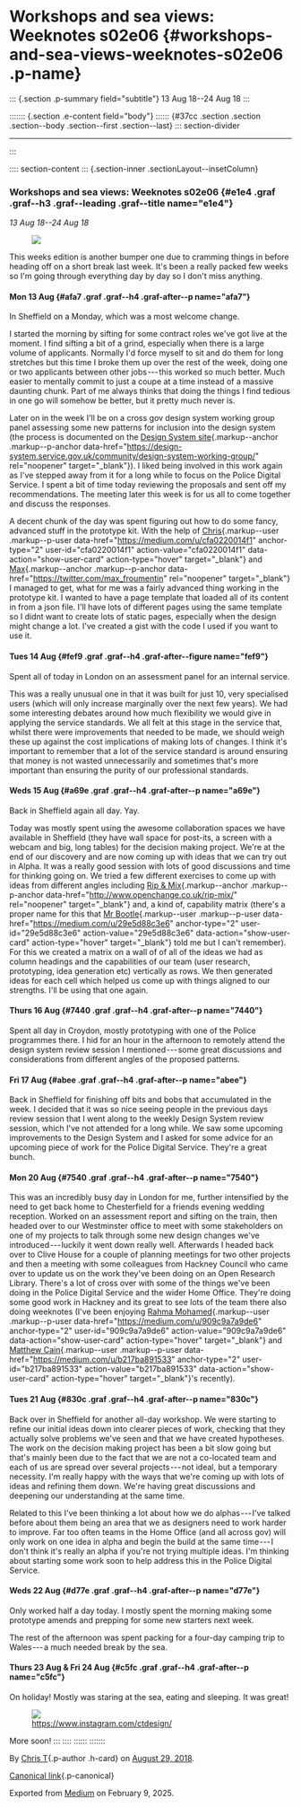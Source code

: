 <div>

# Workshops and sea views: Weeknotes s02e06 {#workshops-and-sea-views-weeknotes-s02e06 .p-name}

</div>

::: {.section .p-summary field="subtitle"}
13 Aug 18--24 Aug 18
:::

::::::: {.section .e-content field="body"}
:::::: {#37cc .section .section .section--body .section--first .section--last}
::: section-divider

------------------------------------------------------------------------
:::

:::: section-content
::: {.section-inner .sectionLayout--insetColumn}
### Workshops and sea views: Weeknotes s02e06 {#e1e4 .graf .graf--h3 .graf--leading .graf--title name="e1e4"}

*13 Aug 18--24 Aug 18*

<figure id="d688" class="graf graf--figure graf-after--p">
<img
src="https://cdn-images-1.medium.com/max/800/1*sC5GHIU24uvYeVjw7MAsGA.gif"
class="graf-image" data-image-id="1*sC5GHIU24uvYeVjw7MAsGA.gif"
data-width="224" data-height="126" />
</figure>

This weeks edition is another bumper one due to cramming things in
before heading off on a short break last week. It's been a really packed
few weeks so I'm going through everything day by day so I don't miss
anything.

#### **Mon 13 Aug** {#afa7 .graf .graf--h4 .graf-after--p name="afa7"}

In Sheffield on a Monday, which was a most welcome change.

I started the morning by sifting for some contract roles we've got live
at the moment. I find sifting a bit of a grind, especially when there is
a large volume of applicants. Normally I'd force myself to sit and do
them for long stretches but this time I broke them up over the rest of
the week, doing one or two applicants between other jobs --- this worked
so much better. Much easier to mentally commit to just a coupe at a time
instead of a massive daunting chunk. Part of me always thinks that doing
the things I find tedious in one go will somehow be better, but it
pretty much never is.

Later on in the week I'll be on a cross gov design system working group
panel assessing some new patterns for inclusion into the design system
(the process is documented on the [Design System
site](https://design-system.service.gov.uk/community/design-system-working-group/){.markup--anchor
.markup--p-anchor
data-href="https://design-system.service.gov.uk/community/design-system-working-group/"
rel="noopener" target="_blank"}). I liked being involved in this work
again as I've stepped away from it for a long while to focus on the
Police Digital Service. I spent a bit of time today reviewing the
proposals and sent off my recommendations. The meeting later this week
is for us all to come together and discuss the responses.

A decent chunk of the day was spent figuring out how to do some fancy,
advanced stuff in the prototype kit. With the help of
[Chris](https://medium.com/u/cfa0220014f1){.markup--user .markup--p-user
data-href="https://medium.com/u/cfa0220014f1" anchor-type="2"
user-id="cfa0220014f1" action-value="cfa0220014f1"
data-action="show-user-card" action-type="hover" target="_blank"} and
[Max](https://twitter.com/max_froumentin){.markup--anchor
.markup--p-anchor data-href="https://twitter.com/max_froumentin"
rel="noopener" target="_blank"} I managed to get, what for me was a
fairly advanced thing working in the prototype kit. I wanted to have a
page template that loaded all of its content in from a json file. I'll
have lots of different pages using the same template so I didnt want to
create lots of static pages, especially when the design might change a
lot. I've created a gist with the code I used if you want to use it.

<figure id="5dde" class="graf graf--figure graf--iframe graf-after--p">

</figure>

#### **Tues 14 Aug** {#fef9 .graf .graf--h4 .graf-after--figure name="fef9"}

Spent all of today in London on an assessment panel for an internal
service.

This was a really unusual one in that it was built for just 10, very
specialised users (which will only increase marginally over the next few
years). We had some interesting debates around how much flexibility we
would give in applying the service standards. We all felt at this stage
in the service that, whilst there were improvements that needed to be
made, we should weigh these up against the cost implications of making
lots of changes. I think it's important to remember that a lot of the
service standard is around ensuring that money is not wasted
unnecessarily and sometimes that's more important than ensuring the
purity of our professional standards.

#### **Weds 15 Aug** {#a69e .graf .graf--h4 .graf-after--p name="a69e"}

Back in Sheffield again all day. Yay.

Today was mostly spent using the awesome collaboration spaces we have
available in Sheffield (they have wall space for post-its, a screen with
a webcam and big, long tables) for the decision making project. We're at
the end of our discovery and are now coming up with ideas that we can
try out in Alpha. It was a really good session with lots of good
discussions and time for thinking going on. We tried a few different
exercises to come up with ideas from different angles including [Rip &
Mix](http://www.openchange.co.uk/rip-mix/){.markup--anchor
.markup--p-anchor data-href="http://www.openchange.co.uk/rip-mix/"
rel="noopener" target="_blank"} and, a kind of, capability matrix
(there's a proper name for this that [Mr
Bootle](https://medium.com/u/29e5d88c3e6){.markup--user .markup--p-user
data-href="https://medium.com/u/29e5d88c3e6" anchor-type="2"
user-id="29e5d88c3e6" action-value="29e5d88c3e6"
data-action="show-user-card" action-type="hover" target="_blank"} told
me but I can't remember). For this we created a matrix on a wall of of
all of the ideas we had as column headings and the capabilities of our
team (user research, prototyping, idea generation etc) vertically as
rows. We then generated ideas for each cell which helped us come up with
things aligned to our strengths. I'll be using that one again.

#### **Thurs 16 Aug** {#7440 .graf .graf--h4 .graf-after--p name="7440"}

Spent all day in Croydon, mostly prototyping with one of the Police
programmes there. I hid for an hour in the afternoon to remotely attend
the design system review session I mentioned --- some great discussions
and considerations from different angles of the proposed patterns.

#### **Fri 17 Aug** {#abee .graf .graf--h4 .graf-after--p name="abee"}

Back in Sheffield for finishing off bits and bobs that accumulated in
the week. I decided that it was so nice seeing people in the previous
days review session that I went along to the weekly Design System review
session, which I've not attended for a long while. We saw some upcoming
improvements to the Design System and I asked for some advice for an
upcoming piece of work for the Police Digital Service. They're a great
bunch.

#### **Mon 20 Aug** {#7540 .graf .graf--h4 .graf-after--p name="7540"}

This was an incredibly busy day in London for me, further intensified by
the need to get back home to Chesterfield for a friends evening wedding
reception. Worked on an assessment report and sifting on the train, then
headed over to our Westminster office to meet with some stakeholders on
one of my projects to talk through some new design changes we've
introduced --- luckily it went down really well. Afterwards I headed
back over to Clive House for a couple of planning meetings for two other
projects and then a meeting with some colleagues from Hackney Council
who came over to update us on the work they've been doing on an Open
Research Library. There's a lot of cross over with some of the things
we've been doing in the Police Digital Service and the wider Home
Office. They're doing some good work in Hackney and its great to see
lots of the team there also doing weeknotes (I've been enjoying [Rahma
Mohamed](https://medium.com/u/909c9a7a9de6){.markup--user
.markup--p-user data-href="https://medium.com/u/909c9a7a9de6"
anchor-type="2" user-id="909c9a7a9de6" action-value="909c9a7a9de6"
data-action="show-user-card" action-type="hover" target="_blank"} and
[Matthew Cain](https://medium.com/u/b217ba891533){.markup--user
.markup--p-user data-href="https://medium.com/u/b217ba891533"
anchor-type="2" user-id="b217ba891533" action-value="b217ba891533"
data-action="show-user-card" action-type="hover" target="_blank"}'s
recently).

#### **Tues 21 Aug** {#830c .graf .graf--h4 .graf-after--p name="830c"}

Back over in Sheffield for another all-day workshop. We were starting to
refine our initial ideas down into clearer pieces of work, checking that
they actually solve problems we've seen and that we have created
hypotheses. The work on the decision making project has been a bit slow
going but that's mainly been due to the fact that we are not a
co-located team and each of us are spread over several projects --- not
ideal, but a temporary necessity. I'm really happy with the ways that
we're coming up with lots of ideas and refining them down. We're having
great discussions and deepening our understanding at the same time.

Related to this I've been thinking a lot about how we do alphas --- I've
talked before about them being an area that we as designers need to work
harder to improve. Far too often teams in the Home Office (and all
across gov) will only work on one idea in alpha and begin the build at
the same time --- I don't think it's really an alpha if you're not
trying multiple ideas. I'm thinking about starting some work soon to
help address this in the Police Digital Service.

#### Weds 22 Aug {#d77e .graf .graf--h4 .graf-after--p name="d77e"}

Only worked half a day today. I mostly spent the morning making some
prototype amends and prepping for some new starters next week.

The rest of the afternoon was spent packing for a four-day camping trip
to Wales --- a much needed break by the sea.

#### Thurs 23 Aug & Fri 24 Aug {#c5fc .graf .graf--h4 .graf-after--p name="c5fc"}

On holiday! Mostly was staring at the sea, eating and sleeping. It was
great!

<figure id="f3de" class="graf graf--figure graf-after--p">
<img
src="https://cdn-images-1.medium.com/max/800/1*y4xEZFC6VG4v5us2ATFLgg.jpeg"
class="graf-image" data-image-id="1*y4xEZFC6VG4v5us2ATFLgg.jpeg"
data-width="1080" data-height="1080" data-is-featured="true" />
<figcaption><a href="https://www.instagram.com/ctdesign/"
class="markup--anchor markup--figure-anchor"
data-href="https://www.instagram.com/ctdesign/" rel="nofollow noopener"
target="_blank">https://www.instagram.com/ctdesign/</a></figcaption>
</figure>

More soon!
:::
::::
::::::
:::::::

By [Chris T](https://medium.com/@ctdesign){.p-author .h-card} on [August
29, 2018](https://medium.com/p/6c9fbc5dfb2f).

[Canonical
link](https://medium.com/@ctdesign/workshops-and-sea-views-weeknotes-s02e06-6c9fbc5dfb2f){.p-canonical}

Exported from [Medium](https://medium.com) on February 9, 2025.
